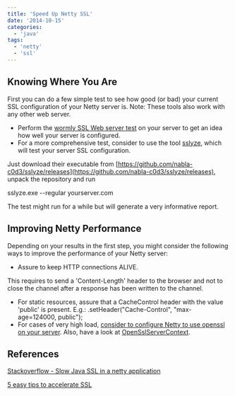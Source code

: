 ```yaml
---
title: 'Speed Up Netty SSL'
date: '2014-10-15'
categories:
  - 'java'
tags:
  - 'netty'
  - 'ssl'
---
```


## Knowing Where You Are

First you can do a few simple test to see how good (or bad) your current SSL configuration of your Netty server is. Note: These tools also work with any other web server.

- Perform the [wormly SSL Web server test](https://www.wormly.com/test_ssl) on your server to get an idea how well your server is configured.
- For a more comprehensive test, consider to use the tool [sslyze](https://github.com/nabla-c0d3/sslyze), which will test your server SSL configuration.

Just download their executable from [https://github.com/nabla-c0d3/sslyze/releases](https://github.com/nabla-c0d3/sslyze/releases), unpack the repository and run

sslyze.exe --regular yourserver.com

The test might run for a while but will generate a very informative report.

## Improving Netty Performance

Depending on your results in the first step, you might consider the following ways to improve the performance of your Netty server:

- Assure to keep HTTP connections ALIVE.

This requires to send a 'Content-Length' header to the browser and not to close the channel after a response has been written to the channel.

- For static resources, assure that a CacheControl header with the value 'public' is present. E.g.: .setHeader("Cache-Control", "max-age=124000, public");
- For cases of very high load, [consider to configure Netty to use openssl on your server](https://5f5.org/ruminations/netty-meets-openssl.html). Also, have a look at [OpenSslServerContext](http://netty.io/4.0/api/io/netty/handler/ssl/OpenSslServerContext.html).

## References

[Stackoverflow - Slow Java SSL in a netty application](http://stackoverflow.com/questions/12922055/slow-java-ssl-in-a-netty-application)

[5 easy tips to accelerate SSL](http://unhandledexpression.com/2013/01/25/5-easy-tips-to-accelerate-ssl/)
